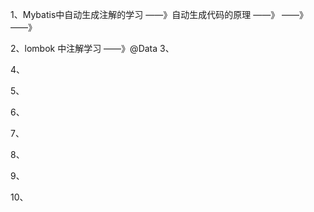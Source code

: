1、Mybatis中自动生成注解的学习
——》自动生成代码的原理
——》
——》
——》

2、lombok 中注解学习
——》@Data
3、

4、

5、

6、

7、

8、

9、

10、
